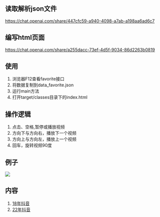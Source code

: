 ## 读取解析json文件
https://chat.openai.com/share/447cfc59-a940-4098-a7ab-a198aa6ad6c7

## 编写html页面
https://chat.openai.com/share/a255dacc-73ef-4d5f-9034-86d2263b0819

## 使用
1. 浏览器F12查看favorite接口
2. 将数据复制到data_favorite.json
3. 运行main方法
4. 打开target/classes目录下的index.html

## 操作逻辑
1. 点击、空格,暂停或播放视频
2. 方向下与方向右，播放下一个视频
3. 方向上与方向左，播放上一个视频
4. 回车，旋转视频90度

## 例子
![](example/other/20240314_203005.gif)

## 内容
1. [18年抖音](https://githcc.github.io/video-self-java/example/18%E5%B9%B4%E6%8A%96%E9%9F%B3/)
2. [22年抖音](https://githcc.github.io/video-self-java/example/22%E5%B9%B4%E6%8A%96%E9%9F%B3/)
